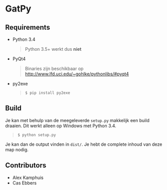 GatPy
=====

Requirements
------------
- Python 3.4
  > Python 3.5+ werkt dus **niet**
- PyQt4
  > Binaries zijn beschikbaar op http://www.lfd.uci.edu/~gohlke/pythonlibs/#pyqt4
- py2exe
  > `$ pip install py2exe`

Build
-----
Je kan met behulp van de meegeleverde `setup.py` makkelijk een build draaien.
Dit werkt alleen op Windows met Python 3.4.

> `$ python setup.py`

Je kan dan de output vinden in `dist/`. Je hebt de complete inhoud van deze map nodig.

Contributors
------------
- Alex Kamphuis
- Cas Ebbers
